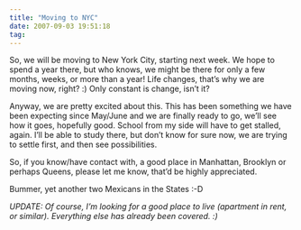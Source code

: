 ```yaml
---
title: "Moving to NYC"
date: 2007-09-03 19:51:18
tag: 
---
```

<p>So, we will be moving to New York City, starting next week. We hope to spend a year there, but who knows, we might be there for only a few months, weeks, or more than a year! Life changes, that&#8217;s why we are moving now, right? :) Only constant is change, isn&#8217;t it?</p>

<p>Anyway, we are pretty excited about this. This has been something we have been expecting since May/June and we are finally ready to go, we&#8217;ll see how it goes, hopefully good. School from my side will have to get stalled, again. I&#8217;ll be able to study there, but don&#8217;t know for sure now, we are trying to settle first, and then see possibilities.</p>

<p>So, if you know/have contact with, a good place in Manhattan, Brooklyn or perhaps Queens, please let me know, that&#8217;d be highly appreciated.</p>

<p>Bummer, yet another two Mexicans in the States :-D</p>

<p><em>UPDATE: Of course, I&#8217;m looking for a good place to live (apartment in rent, or similar). Everything else has already been covered. :) </em></p>
